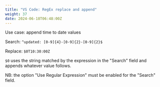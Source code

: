 ```yaml
---
title: "VS Code: RegEx replace and append"
weight: 37
date: 2024-06-18T06:48:00Z
---
```


Use case: append time to date values

Search: `^updated: [0-9]{4}-[0-9]{2}-[0-9]{2}$`

Replace: `$0T10:30:00Z`

`$0` uses the string matched by the expression in the "Search" field and appends whatever value follows.

NB: the option "Use Regular Expression" must be enabled for the "Search" field.
